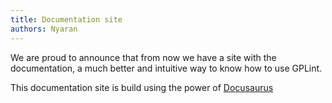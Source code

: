 ```yaml
---
title: Documentation site
authors: Nyaran
---
```


We are proud to announce that from now we have a site with the documentation, a much better and intuitive way to know how to use GPLint.

This documentation site is build using the power of [Docusaurus](https://docusaurus.io/)

<!-- truncate -->
